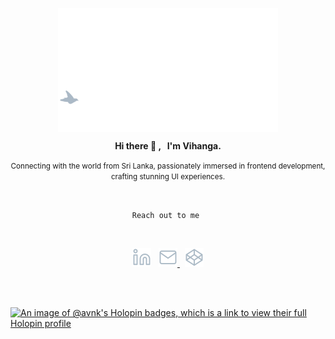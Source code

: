 <p align="center">
<img align="center" src="https://raw.githubusercontent.com/VihangaN/VihangaN/master/img/intro-banner.gif" width="70%" />
</p>

<div>
</div>

<p align="center">
<span align="center"><strong><b> Hi there 👋 , &nbsp;  I'm Vihanga.</b></strong> </span>
</p>
<p align="center">
<span align="center">
   <small>
   Connecting with the world from Sri Lanka, passionately immersed in frontend development, <br>   
   crafting stunning UI experiences.
   </small>
</span>
</p>
</br>

<p align="center">
<span align="center"> <code> Reach out to me  </code> </span>
</p>
</br>

<p align="center">
<a href="https://www.linkedin.com/in/avnk/" target="_blank"> <img src="https://raw.githubusercontent.com/VihangaN/VihangaN/master/img/linkedin.svg" alt="linkedin" width="30" height="30"/></a> &nbsp; <a href="mailto:hello@vihanga.dev" target="_blank"> <img src="https://raw.githubusercontent.com/VihangaN/VihangaN/master/img/mail.svg" alt="email" width="30" height="30"/> </a> &nbsp;  <a href="https://codepen.io/vihanga" target="_blank"> <img src="https://raw.githubusercontent.com/VihangaN/VihangaN/master/img/codepen.svg" alt="gmail" width="30" height="30"/> </a>
   </p>
   </br>
   </br>

[![An image of @avnk's Holopin badges, which is a link to view their full Holopin profile](https://holopin.me/avnk)](https://holopin.io/@avnk)
